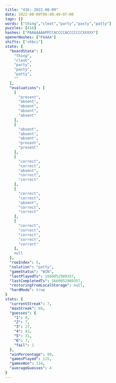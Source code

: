 ```yaml
---
title: "416: 2022-08-09"
date: 2022-08-09T06:49:49-07:00
tags: []
words: ["thing","cleat","party","pasty","patty"]
puzzles: [416]
hashes: ["PAAAAAAAPPCCACCCCACCCCCCCXXXXX"]
openerHashes: ["PAAAA"]
shifts: ["vhbci"]
state: {
  "boardState": [
    "thing",
    "cleat",
    "party",
    "pasty",
    "patty",
    ""
  ],
  "evaluations": [
    [
      "present",
      "absent",
      "absent",
      "absent",
      "absent"
    ],
    [
      "absent",
      "absent",
      "absent",
      "present",
      "present"
    ],
    [
      "correct",
      "correct",
      "absent",
      "correct",
      "correct"
    ],
    [
      "correct",
      "correct",
      "absent",
      "correct",
      "correct"
    ],
    [
      "correct",
      "correct",
      "correct",
      "correct",
      "correct"
    ],
    null
  ],
  "rowIndex": 5,
  "solution": "patty",
  "gameStatus": "WIN",
  "lastPlayedTs": 1660052989357,
  "lastCompletedTs": 1660052989357,
  "restoringFromLocalStorage": null,
  "hardMode": true
}
stats: {
  "currentStreak": 7,
  "maxStreak": 69,
  "guesses": {
    "1": 0,
    "2": 7,
    "3": 27,
    "4": 42,
    "5": 31,
    "6": 7,
    "fail": 1
  },
  "winPercentage": 99,
  "gamesPlayed": 115,
  "gamesWon": 114,
  "averageGuesses": 4
}
---
```


<!-- more -->
